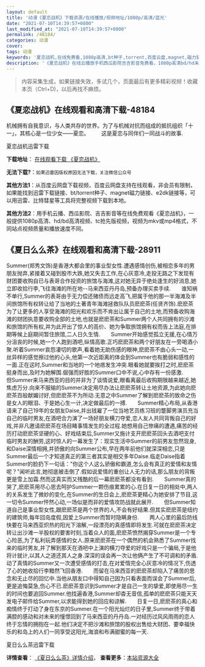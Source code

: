 ```yaml
---
layout: default
title: '动漫《夏恋战机》下载资源/在线播放/视频地址/1080p/高清/蓝光'
date: "2021-07-10T14:39:57+0800"
last_modified_at: "2021-07-10T14:39:57+0800"
permalink: /48184/
categories: 动漫
cover:
tags: 动漫
keywords: '夏恋战机,在线免费看,1080p高清,bt种子,torrent,百度云盘,magnet,磁力链,迅雷下载资源'
description: '《夏恋战机》在线云播放手机西瓜影院吉吉影音免费看，1080p高清bd/hd未删减完整版和tc抢先枪版，mkv/mp4格式，附带bt/torrent种子、magnet/磁力链、百度云盘、网盘资源迅雷下载链接'
---
```


>内容采集生成，如果链接失效，多试几个，页面最后有更多精彩视频！收藏本页（Ctrl+D)，以后再找不麻烦。


## 《夏恋战机》在线观看和高清下载-48184

机械拥有自我意识，与人类共存的世界。为了与机械对抗而组成的抵抗组织「十一」，其核心是一位少女&mdash;—夏恋。 　　这是夏恋与同伴们一同战斗的故事.


夏恋战机迅雷下载

**下载地址**： [在线观看下载 《夏恋战机》](https://www.993dy.com//vod-detail-id-5458.html) 


**无法下载?**：`如果迅雷因版权原因无法下载，关注微信公众号 `

**其他方法1**：从百度云网盘下载视频，百度云网盘支持在线观看，非会员有限制，如果能找到迅雷下载链接、bt/torrent种子、magnet磁力链接、e2dk链接等，可以用迅雷、比特彗星等工具将完整视频下载到本地。

**其他方法2**：用手机云播、西瓜影院、吉吉影音等在线免费观看《夏恋战机》，一般提供1080p高清、hd/bd高清视频、tc抢先版视频，视频为mkv或mp4格式，不同站点视频质量和播放速度不同。


## 《夏日么么茶》在线观看和高清下载-28911

Summer(郑秀文饰)是香港大都会里的事业型女性.遭遇感情创伤,被相恋多年的男朋友抛弃,紧接着又碰到股市大跌,她又失去工作,在心灰意冷,走投无路之下发现有财团要收购自已与表哥合作投资的旅馆与海滩,这对她无异于绝处逢生的好消息,她立即收拾行李,飞往海滩的所在地--马来西亚丹丹岛,预备办理买卖手续.　　谁知祸不单行,Summer的表哥由于无力偿还赌债而远走高飞,把属于他的那一半海滩及半间旅馆所有权转让给了当地的土著青年海滩拯救队队员麽麽茶(任贤齐饰).麽麽茶为了让更多的人享受海滩的阳光和欢乐而不肯出让属于自己的土地,而预备收购海滩的财团执意要收购全部的土地,也就是麽麽茶和Summer两个人共同拥有的沙滩和旅馆的所有权,并为此开出了惊人的高价、她为争取旅馆拥有权而告上法庭,在排期等候上庭期间暂住旅馆,二人日久生情.　　Summer开始感觉孤立无援,在心情万分沮丧的时候,她一个人跑到酒吧,纵情高歌.正巧麽麽茶和两个好朋友在一旁喝酒小聚.听着Summer哀怨凄切的歌声,看着她无助伤感的眼神,麽麽茶不由心头一动,一丝异样的感觉擦过他的心头,他第一次近距离的体会到Summer也有脆弱和感性的一面.正在这时,Summer和当地的一个地痞发生冲突.眼看她就要挨打之时,麽麽茶挺身而出,及时为她解围.倔强而好胜的Summer口中不说,心中存有一份感激.　　但Summer来马来西亚的目的并非为了谈情说爱,眼看离最后收购期限越来越近,她焦虑万分.向来不服输的Summer决定用尽办法让麽麽茶转让土地资源,为此她向麽麽茶百般献媚讨好,但麽麽茶不为所动.无意之中Summer了解到麽麽茶的致命之伤是女人的眼泪、于是她心生一计,决定做最后的一搏.　　Summer精心布局,从香港请来了自己19年的女朋友Daise,并出钱雇了一位当地艺员练习班的蹩脚男演员充当自己的临时男友,在酒吧合力演了一场好朋友横刀夺爱,恋人友人共同背叛自己的好戏,并非凡邀请麽麽茶在场目睹事情发生的全过程.她想用自己惨痛的遭遇,痛苦的经历打动麽麽茶坚硬的心、好戏结束后,Summer又施计支开麽麽茶回头去酒吧支付临时男友的酬劳,这时惊人的一幕发生了：现实生活中Summer的前男友忽然现身,和Daise深情相拥,并骄傲的向Summer公布,早在两年前他们就深深相恋,只是Summer最后一个才知道真正的第三者其实是相交多年Daise.临走Daise指着Summer的脸扔下一句话："你这个人这么骄傲和霸道,怎么会有真正的爱情和友情呢？"闻听此言,她彻底被击倒了.假如说爱情的重创让人无力的话,那么朋友的背叛更是雪上加霜.然而这真实而又残酷的后一幕麽麽茶都没有看到.　　Summer真的哭了,麽麽茶用尽心思去呵护Summer一颗伤痕累累的心.在日复一日的相处中,两人的关系发生了微妙的变化,在Summer的生日会上,麽麽茶更精心为她安排了节目,这一切令Summer怦然心动,一场似是而非的爱情攻防战就此展开.　　但Summer知道自己是事业型女性,跟麽麽茶是两个世界的人,不会有好结果.但其实麽麽茶是纽约的建筑师,每年回岛度假,因爱上Summer而暂时隐瞒身份.　　两人心里的最后防线快要在马来西亚炽热的阳光下溶解,一段漂亮的真感情即将发生.可就在麽麽茶决定转让出沙滩一半股权的要害时刻,当着众人的面,麽麽茶愤然揭穿Summer是一个专心险恶,为了私利玩弄感情的女人.原来麽麽茶在一个偶然的机会熟悉了Summer找来的临时男友,并了解到那天在酒吧中上演的横刀夺爱的好戏只是一个骗局,于是他将计就计,以其人之道还其人之身.深深的误会再一次让他俩产生了不可调和的矛盾.　　动了真情的Summer又一次遭受感情的打击,在对爱惰完全心灰意冷的情况下,伤透了心的她收拾行李黯然飞回香港.　　而留在马来西亚的麽麽茶却陷入了痛苦的思念和无止尽的回忆中.当他从朋友口中得知自己因为只看表面而误会了Summer后,更是追悔莫急,伤心不已.麽麽茶意识到Summer才是自己一生的挚爱,即使用尽一生的时间也要追回Summer.他找遍香港,Summer却杳无音信,孤单的麽麽茶只能天天发电子邮件给Summer,以求能得到她的回应和谅解.　　日复一日,麽麽茶的真心和痴情终于打动了身在东京的Summer.在一个阳光灿烂的日子里,Summer终于带着满腔的感动和对未来的憧憬回到了马来西亚的丹丹岛.一对经历过风风雨雨的恋人终于忘情的拥抱在一起.他们决定不把沙滩和旅馆的股权出售给大财团、要幸福快乐的和岛上的人们一同享受这阳光,海浪和布满甜蜜的每一天.


夏日么么茶迅雷下载

**详情查看**： [《夏日么么茶》详情介绍](/movie/28911/)， **查看更多**：[本站资源大全](/movie/t/all/)

